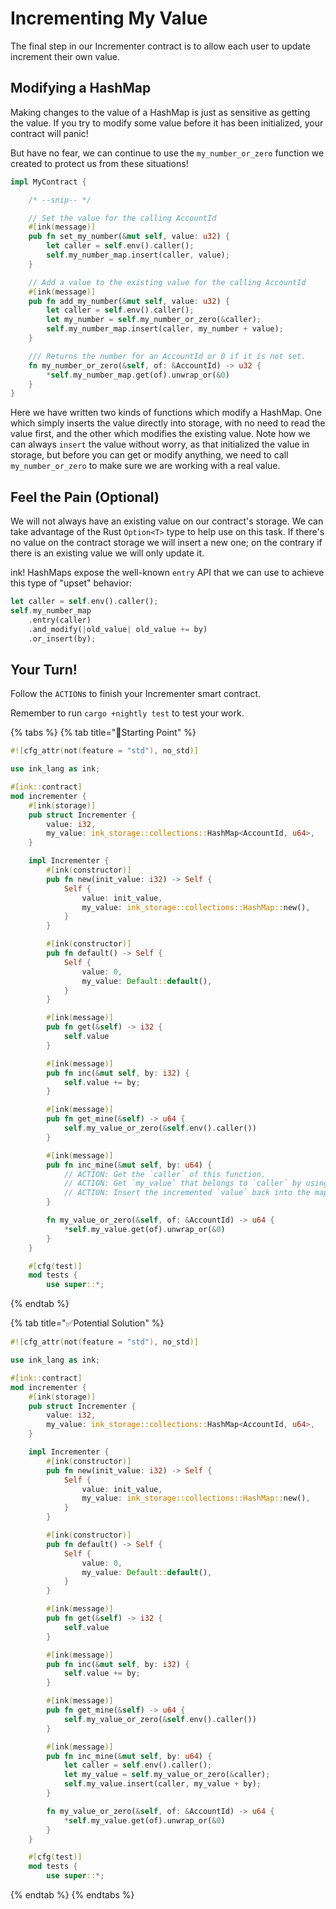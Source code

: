 # Incrementing My Value

The final step in our Incrementer contract is to allow each user to update increment their own value.

## Modifying a HashMap <a id="modifying-a-hashmap"></a>

Making changes to the value of a HashMap is just as sensitive as getting the value. If you try to modify some value before it has been initialized, your contract will panic!

But have no fear, we can continue to use the `my_number_or_zero` function we created to protect us from these situations!

```rust
impl MyContract {

    /* --snip-- */

    // Set the value for the calling AccountId
    #[ink(message)]
    pub fn set_my_number(&mut self, value: u32) {
        let caller = self.env().caller();
        self.my_number_map.insert(caller, value);
    }

    // Add a value to the existing value for the calling AccountId
    #[ink(message)]
    pub fn add_my_number(&mut self, value: u32) {
        let caller = self.env().caller();
        let my_number = self.my_number_or_zero(&caller);
        self.my_number_map.insert(caller, my_number + value);
    }

    /// Returns the number for an AccountId or 0 if it is not set.
    fn my_number_or_zero(&self, of: &AccountId) -> u32 {
        *self.my_number_map.get(of).unwrap_or(&0)
    }
}
```

Here we have written two kinds of functions which modify a HashMap. One which simply inserts the value directly into storage, with no need to read the value first, and the other which modifies the existing value. Note how we can always `insert` the value without worry, as that initialized the value in storage, but before you can get or modify anything, we need to call `my_number_or_zero` to make sure we are working with a real value.

## Feel the Pain \(Optional\) <a id="feel-the-pain-optional"></a>

We will not always have an existing value on our contract's storage. We can take advantage of the Rust `Option<T>` type to help use on this task. If there's no value on the contract storage we will insert a new one; on the contrary if there is an existing value we will only update it.

ink! HashMaps expose the well-known `entry` API that we can use to achieve this type of "upset" behavior:

```rust
let caller = self.env().caller();
self.my_number_map
    .entry(caller)
    .and_modify(|old_value| old_value += by)
    .or_insert(by);
```

## Your Turn! <a id="your-turn"></a>

Follow the `ACTION`s to finish your Incrementer smart contract.

Remember to run `cargo +nightly test` to test your work.

{% tabs %}
{% tab title="🔨Starting Point" %}
```rust
#![cfg_attr(not(feature = "std"), no_std)]

use ink_lang as ink;

#[ink::contract]
mod incrementer {
    #[ink(storage)]
    pub struct Incrementer {
        value: i32,
        my_value: ink_storage::collections::HashMap<AccountId, u64>,
    }

    impl Incrementer {
        #[ink(constructor)]
        pub fn new(init_value: i32) -> Self {
            Self {
                value: init_value,
                my_value: ink_storage::collections::HashMap::new(),
            }
        }

        #[ink(constructor)]
        pub fn default() -> Self {
            Self {
                value: 0,
                my_value: Default::default(),
            }
        }

        #[ink(message)]
        pub fn get(&self) -> i32 {
            self.value
        }

        #[ink(message)]
        pub fn inc(&mut self, by: i32) {
            self.value += by;
        }

        #[ink(message)]
        pub fn get_mine(&self) -> u64 {
            self.my_value_or_zero(&self.env().caller())
        }

        #[ink(message)]
        pub fn inc_mine(&mut self, by: u64) {
            // ACTION: Get the `caller` of this function.
            // ACTION: Get `my_value` that belongs to `caller` by using `my_value_or_zero`.
            // ACTION: Insert the incremented `value` back into the mapping.
        }

        fn my_value_or_zero(&self, of: &AccountId) -> u64 {
            *self.my_value.get(of).unwrap_or(&0)
        }
    }

    #[cfg(test)]
    mod tests {
        use super::*;
```
{% endtab %}

{% tab title="✅Potential Solution" %}
```rust
#![cfg_attr(not(feature = "std"), no_std)]

use ink_lang as ink;

#[ink::contract]
mod incrementer {
    #[ink(storage)]
    pub struct Incrementer {
        value: i32,
        my_value: ink_storage::collections::HashMap<AccountId, u64>,
    }

    impl Incrementer {
        #[ink(constructor)]
        pub fn new(init_value: i32) -> Self {
            Self {
                value: init_value,
                my_value: ink_storage::collections::HashMap::new(),
            }
        }

        #[ink(constructor)]
        pub fn default() -> Self {
            Self {
                value: 0,
                my_value: Default::default(),
            }
        }

        #[ink(message)]
        pub fn get(&self) -> i32 {
            self.value
        }

        #[ink(message)]
        pub fn inc(&mut self, by: i32) {
            self.value += by;
        }

        #[ink(message)]
        pub fn get_mine(&self) -> u64 {
            self.my_value_or_zero(&self.env().caller())
        }

        #[ink(message)]
        pub fn inc_mine(&mut self, by: u64) {
            let caller = self.env().caller();
            let my_value = self.my_value_or_zero(&caller);
            self.my_value.insert(caller, my_value + by);
        }

        fn my_value_or_zero(&self, of: &AccountId) -> u64 {
            *self.my_value.get(of).unwrap_or(&0)
        }
    }

    #[cfg(test)]
    mod tests {
        use super::*;
```
{% endtab %}
{% endtabs %}

